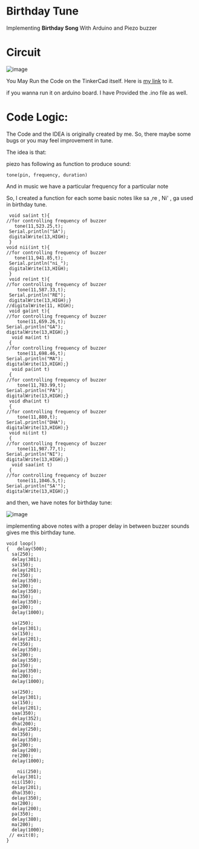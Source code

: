 # Birthday Tune
 Implementing <strong>Birthday Song</strong> With Arduino and Piezo buzzer
 
# Circuit
![image](https://user-images.githubusercontent.com/72307020/188278788-14fd6cfd-4c0f-4d9b-90b7-6c25b41eaf44.png)


You May Run the Code on the TinkerCad itself.
Here is [my link](https://www.tinkercad.com/things/22eWwzy6MDD) to it.

if you wanna run it on arduino board. I have Provided the .ino file as well.

# Code Logic:
 The Code and the IDEA is originally created by me. So, there maybe some bugs or you may feel improvement in tune.
 
 The idea is that:
 
 piezo has following as function to produce sound:
 ```
 tone(pin, frequency, duration)
 ```
 And in music we have a particular frequency for a particular note
 
 So, I created a function for each some basic notes like sa ,re , Ni' , ga used in birthday tune.
 
 ```
  void sa(int t){
 //for controlling frequency of buzzer  
    tone(11,523.25,t);
  Serial.println("SA");
  digitalWrite(13,HIGH);
  }
void nii(int t){
 //for controlling frequency of buzzer  
    tone(11,941.85,t);
  Serial.println("ni_");
  digitalWrite(13,HIGH);
  }
  void re(int t){
 //for controlling frequency of buzzer  
     tone(11,587.33,t);
  Serial.println("RE");
  digitalWrite(13,HIGH);}
 //digitalWrite(11, HIGH);
  void ga(int t){
 //for controlling frequency of buzzer  
     tone(11,659.26,t);
 Serial.println("GA");
 digitalWrite(13,HIGH);}
   void ma(int t)
  {
 //for controlling frequency of buzzer  
     tone(11,698.46,t);
 Serial.println("MA");
 digitalWrite(13,HIGH);}
   void pa(int t)
  {
 //for controlling frequency of buzzer  
     tone(11,783.99,t);
 Serial.println("PA");
 digitalWrite(13,HIGH);}
  void dha(int t)
  {
 //for controlling frequency of buzzer  
     tone(11,880,t);
 Serial.println("DHA");
 digitalWrite(13,HIGH);}
  void ni(int t)
  {
 //for controlling frequency of buzzer  
     tone(11,987.77,t);
 Serial.println("NI");
 digitalWrite(13,HIGH);}
   void saa(int t)
  {
 //for controlling frequency of buzzer  
     tone(11,1046.5,t);
 Serial.println("SA'");
 digitalWrite(13,HIGH);}
 ```
 
and then, we have notes for birthday tune:

![image](https://user-images.githubusercontent.com/72307020/188279813-1e1900e1-cf84-4928-86a7-89b0a6a4632f.png)

implementing above notes with a proper delay in between buzzer sounds gives me this birthday tune.

```
void loop()
{	delay(500);
  sa(250);
  delay(301);
  sa(150);
  delay(201);
  re(350);
  delay(350);
  sa(200);
  delay(350);
  ma(350);
  delay(350);
  ga(200);
  delay(1000);
  
  sa(250);
  delay(301);
  sa(150);
  delay(201);
  re(350);
  delay(350);
  sa(200);
  delay(350);
  pa(350);
  delay(350);
  ma(200);
  delay(1000);
  
  sa(250);
  delay(301);
  sa(150);
  delay(201);
  saa(350);
  delay(352);
  dha(200);
  delay(250);
  ma(350);
  delay(350);
  ga(200);
  delay(200);
  re(200);
  delay(1000);
  
    nii(250);
  delay(301);
  nii(150);
  delay(201);
  dha(350);
  delay(350);
  ma(200);
  delay(200);
  pa(350);
  delay(380);
  ma(200);
  delay(1000);
 // exit(0);
}
```
